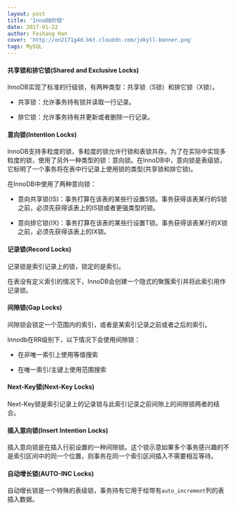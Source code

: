 ```yaml
---
layout: post
title: 'InnoDB的锁'
date: 2017-01-22
author: Feihang Han
cover: 'http://on2171g4d.bkt.clouddn.com/jekyll-banner.png'
tags: MySQL
---
```


#### 共享锁和排它锁\(Shared and Exclusive Locks\)

InnoDB实现了标准的行级锁，有两种类型：共享锁（S锁）和排它锁（X锁）。

* 共享锁：允许事务持有锁并读取一行记录。

* 排它锁：允许事务持有并更新或者删除一行记录。

#### 意向锁\(Intention Locks\)

InnoDB支持多粒度的锁，多粒度的锁允许行锁和表锁共存。为了在实际中实现多粒度的锁，使用了另外一种类型的锁：意向锁。在InnoDB中，意向锁是表级锁，它标明了一个事务将在表中行记录上使用锁的类型\(共享锁和排它锁\)。

在InnoDB中使用了两种意向锁：

* 意向共享锁\(IS\)：事务打算在该表的某些行设置S锁。事务获得该表某行的S锁之前，必须先获得该表上的IS锁或者更强类型的锁。

* 意向排它锁\(IX\)：事务打算在该表的某些行设置T锁。事务获得该表某行的X锁之前，必须先获得该表上的IX锁。

#### 记录锁\(Record Locks\)

记录锁是索引记录上的锁，锁定的是索引。

在表没有定义索引的情况下，InnoDB会创建一个隐式的聚簇索引并将此索引用作记录锁。

#### 间隙锁\(Gap Locks\)

间隙锁会锁定一个范围内的索引，或者是某索引记录之前或者之后的索引。

Innodb在RR级别下，以下情况下会使用间隙锁：

* 在非唯一索引上使用等值搜索

* 在唯一索引/主键上使用范围搜索

#### Next-Key锁\(Next-Key Locks\)

Next-Key锁是索引记录上的记录锁与此索引记录之前间隙上的间隙锁两者的结合。

#### 插入意向锁\(Insert Intention Locks\)

插入意向锁是在插入行前设置的一种间隙锁。这个锁示意如果多个事务感兴趣的不是索引区间中的同一个位置，则事务在同一个索引区间插入不需要相互等待。

#### 自动增长锁\(AUTO-INC Locks\)

自动增长锁是一个特殊的表级锁，事务持有它用于给带有`auto_increment`列的表插入数据。

